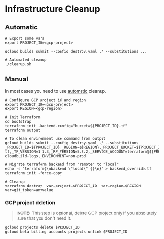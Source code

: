 # Infrastructure Cleanup

## Automatic

```
# Export some vars
export PROJECT_ID=<gcp-project>

gcloud builds submit --config destroy.yaml ./ --substitutions ...

# Automated cleanup
./cleanup.sh
```

## Manual

In most cases you need to use [automatic](./InfrastructureCleanup.md#automatic) cleanup.

```
# Configure GCP project id and region
export PROJECT_ID=<gcp-project>
export REGION=<gcp-region>

# Init Terraform
cd bootstrap
terraform init -backend-config="bucket=${PROJECT_ID}-tf"
terraform output

# To clean environment use command from output
gcloud builds submit --config destroy.yaml ./ --substitutions _PROJECT_ID=${PROJECT_ID},_REGION=${REGION},_PROJECT_BUCKET=${PROJECT_ID}-tf,_TF_VERSION=1.1.3,_RP_VERSION=5.7.2,_SERVICE_ACCOUNT=terraform@${PROJECT_ID}.iam.gserviceaccount.com,_LOGS_BUCKET=${PROJECT_ID}-cloudbuild-logs,_ENVIRONMENT=non-prod

# Migrate terraform backend from "remote" to "local"
echo -e "terraform{\nbackend \"local\" {}\n}" > backend_override.tf
terraform init -force-copy

# Cleanup
terraform destroy -var=project=$PROJECT_ID -var=region=$REGION -var=git_token=anyvalue
```

### GCP project deletion

>**NOTE:** This step is optional, delete GCP project only if you absolutely sure that you don't need it.

```
gcloud projects delete $PROJECT_ID
gcloud beta billing accounts projects unlink $PROJECT_ID
```
